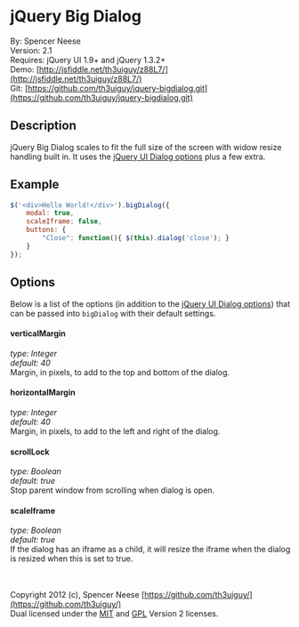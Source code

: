 jQuery Big Dialog
====================
By: Spencer Neese   
Version: 2.1   
Requires: jQuery UI 1.9+ and jQuery 1.3.2+   
Demo: [http://jsfiddle.net/th3uiguy/z88L7/](http://jsfiddle.net/th3uiguy/z88L7/)   
Git: [https://github.com/th3uiguy/jquery-bigdialog.git](https://github.com/th3uiguy/jquery-bigdialog.git)   


Description
---------------------
jQuery Big Dialog scales to fit the full size of the screen with widow resize handling built in. It uses 
the [jQuery UI Dialog options](http://jqueryui.com/demos/dialog/#options) plus a few extra.





Example
---------------------
```js
$('<div>Hello World!</div>').bigDialog({
	modal: true,
	scaleIframe: false,
	buttons: {
		"Close": function(){ $(this).dialog('close'); }
	}
});
```




Options
---------------------
Below is a list of the options (in addition to the [jQuery UI Dialog options](http://jqueryui.com/demos/dialog/#options)) that can be passed into `bigDialog` with their default settings.

#### verticalMargin ####
*type: Integer*   
*default: 40*   
Margin, in pixels, to add to the top and bottom of the dialog.
	
#### horizontalMargin ####
*type: Integer*   
*default: 40*   
Margin, in pixels, to add to the left and right of the dialog.

#### scrollLock ####
*type: Boolean*   
*default: true*   
Stop parent window from scrolling when dialog is open.
	
#### scaleIframe ####
*type: Boolean*   
*default: true*   
If the dialog has an iframe as a child, it will resize the iframe when the dialog is resized when this is set to true.




<br /><br />
Copyright 2012 (c), Spencer Neese [https://github.com/th3uiguy/](https://github.com/th3uiguy/)   
Dual licensed under the 
[MIT](https://raw.github.com/th3uiguy/jquery-bigdialog/master/MIT-LICENSE.txt) and 
[GPL](https://raw.github.com/th3uiguy/jquery-bigdialog/master/GPL-LICENSE.txt) Version 2 licenses.   


